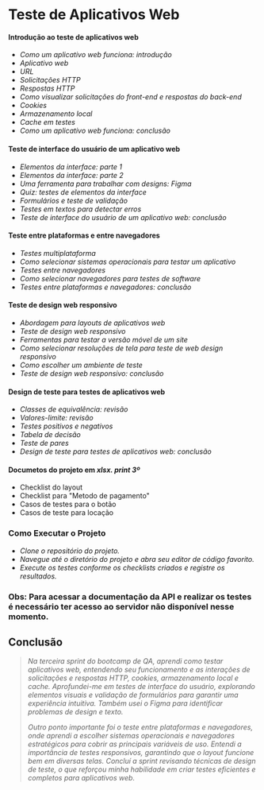 

   # Teste de Aplicativos Web

#### Introdução ao teste de aplicativos web
- *Como um aplicativo web funciona: introdução*
- *Aplicativo web*
- *URL*
- *Solicitações HTTP*
- *Respostas HTTP*
- *Como visualizar solicitações do front-end e respostas do back-end*
- *Cookies*
- *Armazenamento local*
- *Cache em testes*
- *Como um aplicativo web funciona: conclusão*

#### Teste de interface do usuário de um aplicativo web
- *Elementos da interface: parte 1*
- *Elementos da interface: parte 2*
- *Uma ferramenta para trabalhar com designs: Figma*
- *Quiz: testes de elementos da interface*
- *Formulários e teste de validação*
- *Testes em textos para detectar erros*
- *Teste de interface do usuário de um aplicativo web: conclusão*

#### Teste entre plataformas e entre navegadores
- *Testes multiplataforma*
- *Como selecionar sistemas operacionais para testar um aplicativo*
- *Testes entre navegadores*
- *Como selecionar navegadores para testes de software*
- *Testes entre plataformas e navegadores: conclusão*

#### Teste de design web responsivo
- *Abordagem para layouts de aplicativos web*
- *Teste de design web responsivo*
- *Ferramentas para testar a versão móvel de um site*
- *Como selecionar resoluções de tela para teste de web design responsivo*
- *Como escolher um ambiente de teste*
- *Teste de design web responsivo: conclusão*

#### Design de teste para testes de aplicativos web
- *Classes de equivalência: revisão*
- *Valores-limite: revisão*
- *Testes positivos e negativos*
- *Tabela de decisão*
- *Teste de pares*
- *Design de teste para testes de aplicativos web: conclusão*

#### Documetos do projeto em *xlsx. print 3º*

- Checklist do layout
- Checklist para "Metodo de pagamento"
- Casos de testes para o botão 
- Casos de teste para locação

### Como Executar o Projeto

- *Clone o repositório do projeto.*
- *Navegue até o diretório do projeto e abra seu editor de código favorito.*
- *Execute os testes conforme os checklists criados e registre os resultados.*

### Obs: Para acessar a documentação da API e realizar os testes é necessário ter acesso ao servidor não disponível nesse momento.

## Conclusão

>*Na terceira sprint do bootcamp de QA, aprendi como testar aplicativos web, entendendo seu funcionamento e as interações de solicitações e respostas HTTP, cookies, armazenamento local e cache. Aprofundei-me em testes de interface do usuário, explorando elementos visuais e validação de formulários para garantir uma experiência intuitiva. Também usei o Figma para identificar problemas de design e texto.*
>
>*Outro ponto importante foi o teste entre plataformas e navegadores, onde aprendi a escolher sistemas operacionais e navegadores estratégicos para cobrir as principais variáveis de uso. Entendi a importância de testes responsivos, garantindo que o layout funcione bem em diversas telas. Concluí a sprint revisando técnicas de design de teste, o que reforçou minha habilidade em criar testes eficientes e completos para aplicativos web.*
